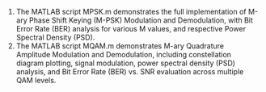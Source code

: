 1. The MATLAB script MPSK.m demonstrates the full implementation of M-ary Phase Shift Keying (M-PSK) Modulation and Demodulation, with Bit Error Rate (BER) analysis for various M values, and respective Power Spectral Density (PSD).
2. The MATLAB script MQAM.m demonstrates M-ary Quadrature Amplitude Modulation and Demodulation, including constellation diagram plotting, signal modulation, power spectral density (PSD) analysis, and Bit Error Rate (BER) vs. SNR evaluation across multiple QAM levels.
